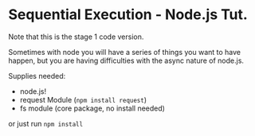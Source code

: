 Sequential Execution - Node.js Tut.
=========

Note that this is the stage 1 code version.

Sometimes with node you will have a series of things you want to have happen, but you are having difficulties with the async nature of node.js.

Supplies needed:

*	node.js!
*	request Module (`npm install request`)
*	fs module      (core package, no install needed)

or just run `npm install`
